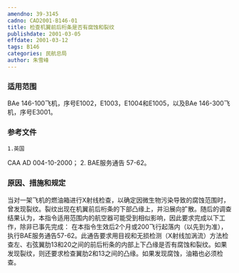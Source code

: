 ```yaml
---
amendno: 39-3145
cadno: CAD2001-B146-01
title: 检查机翼前后桁条是否有腐蚀和裂纹
publishdate: 2001-03-05
effdate: 2001-03-12
tags: B146
categories: 民航总局
author: 朱雪峰
---
```


### 适用范围 
BAe 146-100飞机，序号E1002，E1003，E1004和E1005，以及BAe 146-300飞机，序号E3001。

<!--more-->
### 参考文件
    1.英国 
CAA AD 004-10-2000；
    2. BAE服务通告 57-62。

### 原因、措施和规定 
当对一架飞机的燃油箱进行X射线检查，以确定因微生物污染导致的腐蚀范围时，曾发现裂纹。裂纹出现在机翼前后桁条的下部凸缘上，并沿展向扩散。随后的调查结果认为，本指令适用范围内的航空器可能受到相似影响，因此要求完成以下工作，除非已事先完成： 
    在本指令生效后2个月或200飞行起落内（以先到为准），执行BAE服务通告57-62。此通告要求用目视和无损检测（X射线加涡流）方法检查左、右弦翼肋13和20之间的前后桁条的内部上下凸缘是否有腐蚀和裂纹。如果发现裂纹，则还要求检查翼肋2和13之间的凸缘。如果发现腐蚀，油箱也必须检查。
